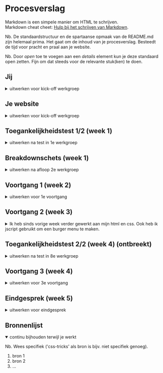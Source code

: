 # Procesverslag
Markdown is een simpele manier om HTML te schrijven.  
Markdown cheat cheet: [Hulp bij het schrijven van Markdown](https://github.com/adam-p/markdown-here/wiki/Markdown-Cheatsheet).

Nb. De standaardstructuur en de spartaanse opmaak van de README.md zijn helemaal prima. Het gaat om de inhoud van je procesverslag. Besteedt de tijd voor pracht en praal aan je website.

Nb. Door *open* toe te voegen aan een *details* element kun je deze standaard open zetten. Fijn om dat steeds voor de relevante stuk(ken) te doen.





## Jij

<details>
  <summary>uitwerken voor kick-off werkgroep</summary>

  ### Auteur:
  Nikolai

  #### Je startniveau:
  Blauw

  #### Je focus:
  Surface plane
 
</details>





## Je website

<details>
  <summary>uitwerken voor kick-off werkgroep</summary>

  ### Je opdracht:
  https://www.mundodeportivo.com/

  #### Screenshot(s) van de eerste pagina (small screen): 
  hier de naam van de pagina  
  <img src="readme-images/1" width="375px" alt="hoofdpagina van de sport krant">

  #### Screenshot(s) van de tweede pagina (small screen):
  hier de naam van de pagina  
  <img src="readme-images/2" width="375px" alt="Specifieke artikel pagina van de sport krant">
 
</details>



## Toegankelijkheidstest 1/2 (week 1)

<details>
  <summary>uitwerken na test in 1e werkgroep</summary>

  ### Bevindingen
  Lijst met je bevindingen die in de test naar voren kwamen:

  #### Screenreader
Geen opmerkingen.


  #### Muis en Toetsenbord 
Moeilijk maar niet onmogelijk om met het toetsenbord te navigeren. Het is een pagina bedoeld voor kijken en kliken.


  #### Motoriek (shocks, elastiekjes)
Moeijlijk om uberhaupt iets te doen met een schuddende arm.


  #### Visueel (brillen, contrast, kleurenblind, dark/light). 
De kleuren zijn niet nodig om de pagina en de inhoud te begrijpen. 

</details>



## Breakdownschets (week 1)

<details>
  <summary>uitwerken na afloop 2e werkgroep</summary>

  ### de hele pagina: 
  <img src="readme-images/Breakdownsheet.png" width="375px" alt="breakdown van de hele pagina">

  ### dynamisch deel (bijv menu): 
  <img src="readme-images/" width="375px" alt="breakdown van een dynamisch deel">

  ### wellicht nog een dynamisch deel (bijv filter): 
  <img src="readme-images/" width="375px" alt="breakdown van nog een dynamisch deel">

</details>





## Voortgang 1 (week 2)

<details>
  <summary>uitwerken voor 1e voortgang</summary>

  ### Stand van zaken
  Ik weet niet hoe ik de scorebord moet namaken.

  ### Agenda voor meeting  (ontbreekt)
  samen met je groepje opstellen

  | student 1      | student 2          | student 3    | student 4        |
  | ---            | ---                | ---          | ---              |
  | dit bespreken  | en dit             | en ik dit    | en dan ik dat    |
  | en dat ook nog | dit als er tijd is | nog een punt | dit wil ik zeker |
  | ...            | ...                | ...          | ...              |


  ### Verslag van meeting
  hier na afloop snel de uitkomsten van de meeting vastleggen

  - H1 moet niet in header zijn normaal gesprokken.
  - Minder navigatie menus namaken van echte site.
  - nog een punt
  - ...

</details>





## Voortgang 2 (week 3)

<details>
  <summary>Ik heb sinds vorige week verder gewerkt aan mijn html en css. Ook heb ik jscript gebruikt om een burger menu te maken.</summary>

  ### Stand van zaken
  hier dit ging goed & dit was lastig (neem ook screenshots op van delen van je website en code)


  ### Agenda voor meeting  (ontbreekt)
  samen met je groepje opstellen

  | student 1      | student 2          | student 3    | student 4        |
  | ---            | ---                | ---          | ---              |
  | dit bespreken  | en dit             | en ik dit    | en dan ik dat    |
  | en dat ook nog | dit als er tijd is | nog een punt | dit wil ik zeker |
  | ...            | ...                | ...          | ...              |


- Ian wil besprekken over de structuur van zijn menu en wat hulp met zijn css.

- Ik wil weten hoe ik de font kan gebruiken.

- Ik wil ook weten hoe ik de knop van het hamburger menu kan laten veranderen.




  ### Verslag van meeting
  hier na afloop snel de uitkomsten van de meeting vastleggen

  - Ik moet verslagen van voortgangen maken.
  - Ik weet hoe je een font in je css importeert. Bij een font 400 en 700 in beide italic en normal gebruiken.
  - 
- ...

</details>





## Toegankelijkheidstest 2/2 (week 4) (ontbreekt)

<details>
  <summary>uitwerken na test in 8e werkgroep</summary>

  ### Bevindingen
  Lijst met je bevindingen die in de test naar voren kwamen (geef ook aan wat er verbeterd is):

  #### Screenreader
  Door te zorgen dat er gemakkelijk kan genavigeerd worden door de kopjes en linkjes.


  #### Muis en Toetsenbord 
  Button states toegevoegd (hover,focus)
  Skip naar inhoud knop toevoegen.


  #### Motoriek (shocks, elastiekjes)
  Niet toegepast.


  #### Visueel (brillen, contrast, kleurenblind, dark/light). 
  Niet toegepast.

</details>





## Voortgang 3 (week 4)

<details>
  <summary>uitwerken voor 3e voortgang</summary>

  ### Stand van zaken
  Ik wil weten hoe ik sommige elementen van mijn html moet stijlen.


  ### Agenda voor meeting
  samen met je groepje opstellen

  | student 1      | student 2          | student 3    | student 4        |
  | ---            | ---                | ---          | ---              |
  | dit bespreken  | en dit             | en ik dit    | en dan ik dat    |
  | en dat ook nog | dit als er tijd is | nog een punt | dit wil ik zeker |
  | ...            | ...                | ...          | ...              |


  ### Verslag van meeting
  hier na afloop snel de uitkomsten van de meeting vastleggen

  - Ervoor zorgen dat ik de surface plane elementen toe voeg.
  - Ervoor zorgen dat ik de toegankelijkheids test doe.
  - nog een punt
  - ...

</details>





## Eindgesprek (week 5)

<details>
  <summary>uitwerken voor eindgesprek</summary>

  ### Je uitkomst - karakteristiek screenshots:
  <img src="readme-images/caracteristiek" width="375px" alt="uitkomst header">


  ### Dit ging goed/Heb ik geleerd: 
  Ik heb geleerd hoe een dark mode/ light mode toggle knop maakt. Ook hoe ik letter grote kan aanpassen bij de hele body 
  met enkel een knop en hoe je en link maakt die een sectie kan overslaan.

  <img src="readme-images/geleerd" width="375px" alt="knopen voor lettergrote en dark mode toggle">


  ### Dit was lastig/Is niet gelukt:
  Het scorebord was niet helemaal gelukt zoals gewenst. De iconen van de teams staan niet helemaal op de juiste
  positie. 

  <img src="readme-images/nietgelukt" width="375px" alt="afbeelding van scorebord">
</details>





## Bronnenlijst

<details open>
  <summary>continu bijhouden terwijl je werkt</summary>

  Nb. Wees specifiek ('css-tricks' als bron is bijv. niet specifiek genoeg).

  1. bron 1
  2. bron 2
  3. ...

</details>